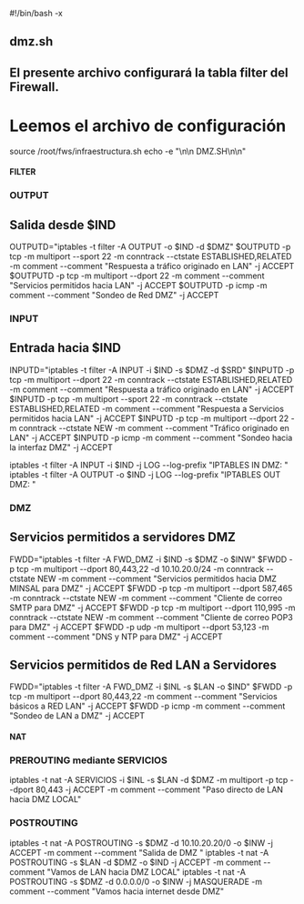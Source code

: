 #!/bin/bash -x 
## dmz.sh ##
## El presente archivo configurará la tabla filter del Firewall. 
# Leemos el archivo de configuración 
source /root/fws/infraestructura.sh
echo -e "\n\n DMZ.SH\n\n"
 
#### FILTER ####
### OUTPUT ###
## Salida desde $IND
OUTPUTD="iptables -t filter -A OUTPUT -o $IND -d $DMZ" 
$OUTPUTD -p tcp -m multiport --sport 22 -m conntrack --ctstate ESTABLISHED,RELATED -m comment --comment "Respuesta a tráfico originado en LAN" -j ACCEPT
$OUTPUTD -p tcp -m multiport --dport 22 -m comment --comment "Servicios permitidos hacia LAN" -j ACCEPT
$OUTPUTD -p icmp -m comment --comment "Sondeo de Red DMZ" -j ACCEPT  

### INPUT ### 
## Entrada hacia $IND
INPUTD="iptables -t filter -A INPUT -i $IND -s $DMZ -d $SRD" 
$INPUTD -p tcp -m multiport --dport 22 -m conntrack --ctstate ESTABLISHED,RELATED -m comment --comment "Respuesta a tráfico originado en LAN" -j ACCEPT
$INPUTD -p tcp -m multiport --sport 22 -m conntrack --ctstate ESTABLISHED,RELATED -m comment --comment "Respuesta a Servicios permitidos hacia LAN" -j ACCEPT
$INPUTD -p tcp -m multiport --dport 22 -m conntrack --ctstate NEW -m comment --comment "Tráfico originado en LAN" -j ACCEPT 
$INPUTD -p icmp -m comment --comment "Sondeo hacia la interfaz DMZ" -j ACCEPT 

iptables -t filter -A INPUT -i $IND -j LOG --log-prefix "IPTABLES IN DMZ: "
iptables -t filter -A OUTPUT -o $IND -j LOG --log-prefix "IPTABLES OUT DMZ: "

### DMZ ###
## Servicios permitidos a servidores DMZ
FWDD="iptables -t filter -A FWD_DMZ -i $IND -s $DMZ -o $INW"
$FWDD -p tcp -m multiport --dport 80,443,22  -d 10.10.20.0/24 -m conntrack --ctstate NEW -m comment --comment "Servicios permitidos hacia DMZ MINSAL para DMZ" -j ACCEPT
$FWDD -p tcp -m multiport --dport 587,465 -m conntrack --ctstate NEW -m comment --comment "Cliente de correo SMTP para DMZ" -j ACCEPT
$FWDD -p tcp -m multiport --dport 110,995 -m conntrack --ctstate NEW -m comment --comment "Cliente de correo POP3 para DMZ" -j ACCEPT 
$FWDD -p udp -m multiport --dport 53,123 -m comment --comment "DNS y NTP para DMZ" -j ACCEPT

## Servicios permitidos de Red LAN a Servidores
FWDD="iptables -t filter -A FWD_DMZ -i $INL -s $LAN -o $IND"
$FWDD -p tcp -m multiport --dport 80,443,22 -m comment --comment "Servicios básicos a RED LAN" -j ACCEPT
$FWDD -p icmp -m comment --comment "Sondeo de LAN a DMZ" -j ACCEPT

#### NAT ####
### PREROUTING mediante SERVICIOS 
iptables -t nat -A SERVICIOS -i $INL -s $LAN -d $DMZ -m multiport -p tcp --dport 80,443 -j ACCEPT -m comment --comment "Paso directo de LAN hacia DMZ LOCAL"
### POSTROUTING ###
iptables -t nat -A POSTROUTING -s $DMZ -d 10.10.20.20/0 -o $INW -j ACCEPT -m comment --comment "Salida de DMZ "
iptables -t nat -A POSTROUTING -s $LAN -d $DMZ -o $IND -j ACCEPT -m comment --comment "Vamos de LAN hacia DMZ LOCAL"
iptables -t nat -A POSTROUTING -s $DMZ -d 0.0.0.0/0 -o $INW -j MASQUERADE -m comment --comment "Vamos hacia internet desde DMZ"
